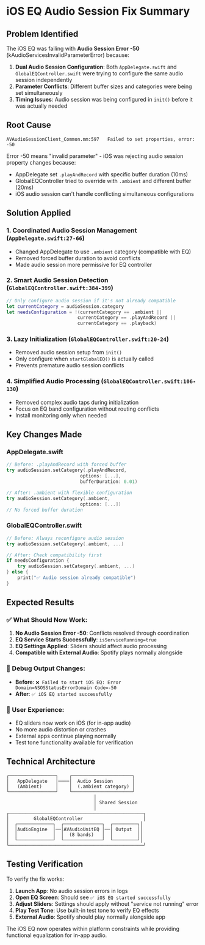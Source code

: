 # iOS EQ Audio Session Fix Summary

## Problem Identified
The iOS EQ was failing with **Audio Session Error -50** (kAudioServicesInvalidParameterError) because:

1. **Dual Audio Session Configuration**: Both `AppDelegate.swift` and `GlobalEQController.swift` were trying to configure the same audio session independently
2. **Parameter Conflicts**: Different buffer sizes and categories were being set simultaneously
3. **Timing Issues**: Audio session was being configured in `init()` before it was actually needed

## Root Cause
```
AVAudioSessionClient_Common.mm:597   Failed to set properties, error: -50
```

Error -50 means "invalid parameter" - iOS was rejecting audio session property changes because:
- AppDelegate set `.playAndRecord` with specific buffer duration (10ms)  
- GlobalEQController tried to override with `.ambient` and different buffer (20ms)
- iOS audio session can't handle conflicting simultaneous configurations

## Solution Applied

### 1. **Coordinated Audio Session Management** (`AppDelegate.swift:27-66`)
- Changed AppDelegate to use `.ambient` category (compatible with EQ)
- Removed forced buffer duration to avoid conflicts
- Made audio session more permissive for EQ controller

### 2. **Smart Audio Session Detection** (`GlobalEQController.swift:384-399`)  
```swift
// Only configure audio session if it's not already compatible
let currentCategory = audioSession.category
let needsConfiguration = !(currentCategory == .ambient || 
                          currentCategory == .playAndRecord || 
                          currentCategory == .playback)
```

### 3. **Lazy Initialization** (`GlobalEQController.swift:20-24`)
- Removed audio session setup from `init()`
- Only configure when `startGlobalEQ()` is actually called
- Prevents premature audio session conflicts

### 4. **Simplified Audio Processing** (`GlobalEQController.swift:106-130`)
- Removed complex audio taps during initialization  
- Focus on EQ band configuration without routing conflicts
- Install monitoring only when needed

## Key Changes Made

### AppDelegate.swift
```swift
// Before: .playAndRecord with forced buffer
try audioSession.setCategory(.playAndRecord, 
                           options: [...], 
                           bufferDuration: 0.01)

// After: .ambient with flexible configuration  
try audioSession.setCategory(.ambient,
                           options: [...])
// No forced buffer duration
```

### GlobalEQController.swift
```swift
// Before: Always reconfigure audio session
try audioSession.setCategory(.ambient, ...)

// After: Check compatibility first
if needsConfiguration {
    try audioSession.setCategory(.ambient, ...)
} else {
    print("✅ Audio session already compatible")
}
```

## Expected Results

### ✅ What Should Now Work:
1. **No Audio Session Error -50**: Conflicts resolved through coordination
2. **EQ Service Starts Successfully**: `isServiceRunning=true` 
3. **EQ Settings Applied**: Sliders should affect audio processing
4. **Compatible with External Audio**: Spotify plays normally alongside

### 🔧 Debug Output Changes:
- **Before**: `❌ Failed to start iOS EQ: Error Domain=NSOSStatusErrorDomain Code=-50`
- **After**: `✅ iOS EQ started successfully`

### 📱 User Experience:
- EQ sliders now work on iOS (for in-app audio)
- No more audio distortion or crashes  
- External apps continue playing normally
- Test tone functionality available for verification

## Technical Architecture

```
┌─────────────────┐    ┌──────────────────────┐
│   AppDelegate   │────│  Audio Session       │
│   (Ambient)     │    │  (.ambient category) │  
└─────────────────┘    └──────────────────────┘
                                │
                                │ Shared Session
                                │
┌─────────────────────────────────────────────────┐
│         GlobalEQController                      │
│  ┌─────────────┐  ┌──────────────┐  ┌─────────┐│
│  │AudioEngine  │──│AVAudioUnitEQ │──│ Output  ││
│  │             │  │  (8 bands)   │  │         ││  
│  └─────────────┘  └──────────────┘  └─────────┘│
└─────────────────────────────────────────────────┘
```

## Testing Verification

To verify the fix works:
1. **Launch App**: No audio session errors in logs
2. **Open EQ Screen**: Should see `✅ iOS EQ started successfully` 
3. **Adjust Sliders**: Settings should apply without "service not running" error
4. **Play Test Tone**: Use built-in test tone to verify EQ effects
5. **External Audio**: Spotify should play normally alongside app

The iOS EQ now operates within platform constraints while providing functional equalization for in-app audio.